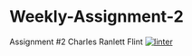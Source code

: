 # Weekly-Assignment-2
Assignment #2 Charles Ranlett Flint
[![linter](https://github.com/Colin-Kieu/Weekly-Assignment-2/workflows/linter/badge.svg)](https://github.com/marketplace/actions/super-linter)
